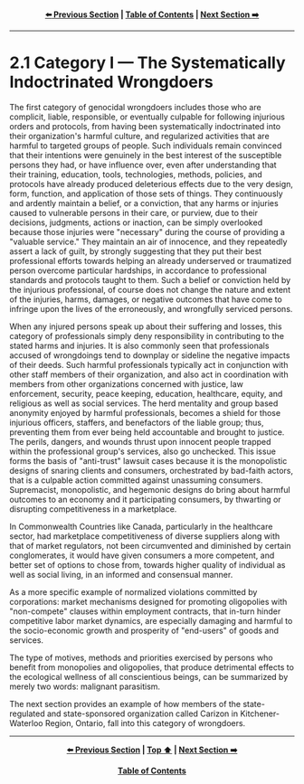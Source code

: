 <div align="center">
  
  **[:arrow_left: Previous Section][Prev] | [Table of Contents][TOC] | [Next Section :arrow_right:][Next]**
  
  [Prev]: ./02-0.md
  [Next]: ./02-1-1.md
  [TOC]: ./README.md#table-of-contents
  
</div>

---

# 2.1 Category I — The Systematically Indoctrinated Wrongdoers

The first category of genocidal wrongdoers includes those who are complicit, liable, responsible, or eventually culpable for following injurious orders and protocols, from having been systematically indoctrinated into their organization's harmful culture, and regularized activities that are harmful to targeted groups of people. Such individuals remain convinced that their intentions were genuinely in the best interest of the susceptible persons they had, or have influence over, even after understanding that their training, education, tools, technologies, methods, policies, and protocols have already produced deleterious effects due to the very design, form, function, and application of those sets of things. They continuously and ardently maintain a belief, or a conviction, that any harms or injuries caused to vulnerable persons in their care, or purview, due to their decisions, judgments, actions or inaction, can be simply overlooked because those injuries were "necessary" during the course of providing a "valuable service." They maintain an air of innocence, and they repeatedly assert a lack of guilt, by strongly suggesting that they put their best professional efforts towards helping an already underserved or traumatized person overcome particular hardships, in accordance to professional standards and protocols taught to them. Such a belief or conviction held by the injurious professional, of course does not change the nature and extent of the injuries, harms, damages, or negative outcomes that have come to infringe upon the lives of the erroneously, and wrongfully serviced persons.

When any injured persons speak up about their suffering and losses, this category of professionals simply deny responsibility in contributing to the stated harms and injuries. It is also commonly seen that professionals accused of wrongdoings tend to downplay or sideline the negative impacts of their deeds. Such harmful professionals typically act in conjunction with other staff members of their organization, and also act in coordination with members from other organizations concerned with justice, law enforcement, security, peace keeping, education, healthcare, equity, and religious as well as social services. The herd mentality and group based anonymity enjoyed by harmful professionals, becomes a shield for those injurious officers, staffers, and benefactors of the liable group; thus, preventing them from ever being held accountable and brought to justice. The perils, dangers, and wounds thrust upon innocent people trapped within the professional group's services, also go unchecked. This issue forms the basis of "anti-trust" lawsuit cases because it is the monopolistic designs of snaring clients and consumers, orchestrated by bad-faith actors, that is a culpable action committed against unassuming consumers. Supremacist, monopolistic, and hegemonic designs do bring about harmful outcomes to an economy and it participating consumers, by thwarting or disrupting competitiveness in a marketplace. 

In Commonwealth Countries like Canada, particularly in the healthcare sector, had marketplace competitiveness of diverse suppliers along with that of market regulators, not been circumvented and diminished by certain conglomerates, it would have given consumers a more competent, and better set of options to chose from, towards higher quality of individual as well as social living, in an informed and consensual manner. 

As a more specific example of normalized violations committed by corporations: market mechanisms designed for promoting oligopolies with "non-compete" clauses within employment contracts, that in-turn hinder competitive labor market dynamics, are especially damaging and harmful to the socio-economic growth and prosperity of "end-users" of goods and services. 

The type of motives, methods and priorities exercised by persons who benefit from monopolies and oligopolies, that produce detrimental effects to the ecological wellness of all conscientious beings, can be summarized by merely two words: malignant parasitism.  

The next section provides an example of how members of the state-regulated and state-sponsored organization called Carizon in Kitchener-Waterloo Region, Ontario, fall into this category of wrongdoers.  

---
<div align="center">
  
  **[:arrow_left: Previous Section][Prev] | [Top :arrow_up:][Top] | [Next Section :arrow_right:][Next]** 
  
  **[Table of Contents][TOC]**

  [Prev]: ./02-0.md
  [Top]: ./02-1.md#21-category-i--the-systematically-indoctrinated-wrongdoers
  [Next]: ./02-1-1.md
  [TOC]: ./README.md#table-of-contents
  
</div>